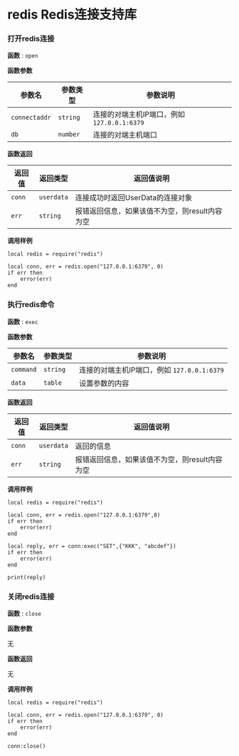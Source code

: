 # redis Redis连接支持库


### 打开redis连接

**函数** : `open`


**函数参数**

参数名 | 参数类型 | 参数说明
---- | ---- | ----
`connectaddr` | `string` | 连接的对端主机IP端口，例如 `127.0.0.1:6379`
`db` | `number` | 连接的对端主机端口


**函数返回**

返回值 | 返回类型 | 返回值说明
---- | ---- | ----
`conn` | `userdata` | 连接成功时返回UserData的连接对象
`err` | `string` | 报错返回信息，如果该值不为空，则result内容为空

**调用样例**

```poc
local redis = require("redis")

local conn, err = redis.open("127.0.0.1:6379", 0)
if err then
    error(err)
end
```




### 执行redis命令

**函数** : `exec`


**函数参数**

参数名 | 参数类型 | 参数说明
---- | ---- | ----
`command` | `string` | 连接的对端主机IP端口，例如 `127.0.0.1:6379`
`data` | `table` | 设置参数的内容


**函数返回**

返回值 | 返回类型 | 返回值说明
---- | ---- | ----
`conn` | `userdata` | 返回的信息
`err` | `string` | 报错返回信息，如果该值不为空，则result内容为空

**调用样例**

```poc
local redis = require("redis")

local conn, err = redis.open("127.0.0.1:6379",0)
if err then
    error(err)
end

local reply, err = conn:exec("SET",{"KKK", "abcdef"})
if err then
    error(err)
end

print(reply)
```




### 关闭redis连接

**函数** : `close`


**函数参数**

无


**函数返回**

无

**调用样例**

```poc
local redis = require("redis")

local conn, err = redis.open("127.0.0.1:6379", 0)
if err then
    error(err)
end

conn:close()
```